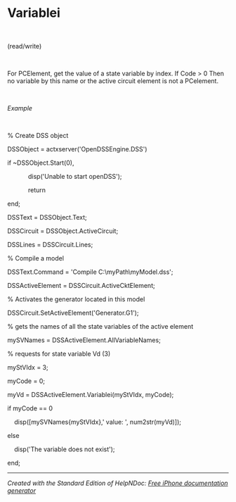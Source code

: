 # Variablei

&nbsp;

(read/write)

&nbsp;

For PCElement, get the value of a state variable by index. If Code \> 0 Then no variable by this name or the active circuit element is not a PCelement.

&nbsp;

*Example*

&nbsp;

% Create DSS object

DSSObject = actxserver('OpenDSSEngine.DSS')

if ~DSSObject.Start(0),

&nbsp; &nbsp; &nbsp; &nbsp; &nbsp; &nbsp; disp('Unable to start openDSS');

&nbsp; &nbsp; &nbsp; &nbsp; &nbsp; &nbsp; return

end;

DSSText = DSSObject.Text;

DSSCircuit = DSSObject.ActiveCircuit;

DSSLines = DSSCircuit.Lines;

% Compile a model &nbsp; &nbsp;

DSSText.Command = 'Compile C:\\myPath\\myModel.dss';

DSSActiveElement = DSSCircuit.ActiveCktElement;

% Activates the generator located in this model

DSSCircuit.SetActiveElement('Generator.G1');

% gets the names of all the state variables of the active element

mySVNames = DSSActiveElement.AllVariableNames;

% requests for state variable Vd (3)

myStVIdx = 3;

myCode = 0;

myVd = DSSActiveElement.Variablei(myStVIdx, myCode);

if myCode == 0

&nbsp; &nbsp; disp(\[mySVNames{myStVIdx},' value: ', num2str(myVd)\]);

else

&nbsp; &nbsp; disp('The variable does not exist');

end;


***
_Created with the Standard Edition of HelpNDoc: [Free iPhone documentation generator](<https://www.helpndoc.com/feature-tour/iphone-website-generation>)_
